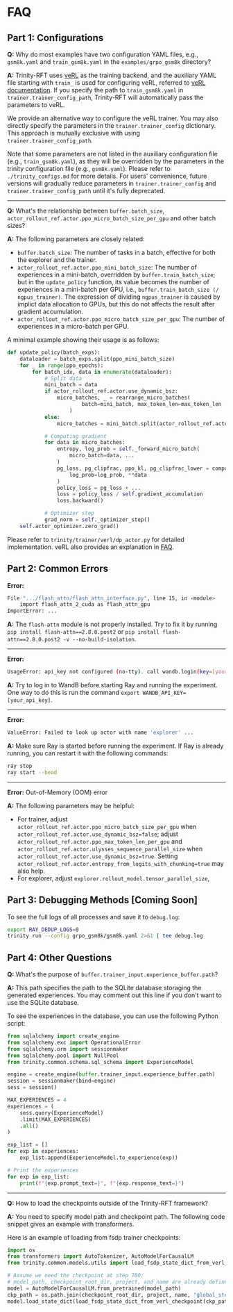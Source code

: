 # FAQ

## Part 1: Configurations
**Q:** Why do most examples have two configuration YAML files, e.g., `gsm8k.yaml` and `train_gsm8k.yaml` in the `examples/grpo_gsm8k` directory?

**A:** Trinity-RFT uses [veRL](https://github.com/volcengine/verl) as the training backend, and the auxiliary YAML file starting with `train_` is used for configuring veRL, referred to [veRL documentation](https://verl.readthedocs.io/en/latest/examples/config.html).
If you specify the path to `train_gsm8k.yaml` in `trainer.trainer_config_path`, Trinity-RFT will automatically pass the parameters to veRL.

We provide an alternative way to configure the veRL trainer. You may also directly specify the parameters in the `trainer.trainer_config` dictionary. This approach is mutually exclusive with using `trainer.trainer_config_path`.

Note that some parameters are not listed in the auxiliary configuration file (e.g., `train_gsm8k.yaml`), as they will be overridden by the parameters in the trinity configuration file (e.g., `gsm8k.yaml`). Please refer to `./trinity_configs.md` for more details.
For users' convenience, future versions will gradually reduce parameters in `trainer.trainer_config` and `trainer.trainer_config_path` until it's fully deprecated.

---

**Q:** What's the relationship between `buffer.batch_size`, `actor_rollout_ref.actor.ppo_micro_batch_size_per_gpu` and other batch sizes?

**A:** The following parameters are closely related:

- `buffer.batch_size`: The number of tasks in a batch, effective for both the explorer and the trainer.
- `actor_rollout_ref.actor.ppo_mini_batch_size`: The number of experiences in a mini-batch, overridden by `buffer.train_batch_size`; but in the `update_policy` function, its value becomes the number of experiences in a mini-batch per GPU, i.e., `buffer.train_batch_size (/ ngpus_trainer)`. The expression of dividing `ngpus_trainer` is caused by implict data allocation to GPUs, but this do not affects the result after gradient accumulation.
- `actor_rollout_ref.actor.ppo_micro_batch_size_per_gpu`: The number of experiences in a micro-batch per GPU.

A minimal example showing their usage is as follows:

```python
def update_policy(batch_exps):
    dataloader = batch_exps.split(ppo_mini_batch_size)
    for _ in range(ppo_epochs):
        for batch_idx, data in enumerate(dataloader):
            # Split data
            mini_batch = data
            if actor_rollout_ref.actor.use_dynamic_bsz:
                micro_batches, _ = rearrange_micro_batches(
                        batch=mini_batch, max_token_len=max_token_len
                    )
            else:
                micro_batches = mini_batch.split(actor_rollout_ref.actor.ppo_micro_batch_size_per_gpu)

            # Computing gradient
            for data in micro_batches:
                entropy, log_prob = self._forward_micro_batch(
                    micro_batch=data, ...
                )
                pg_loss, pg_clipfrac, ppo_kl, pg_clipfrac_lower = compute_policy_loss(
                    log_prob=log_prob, **data
                )
                policy_loss = pg_loss + ...
                loss = policy_loss / self.gradient_accumulation
                loss.backward()

            # Optimizer step
            grad_norm = self._optimizer_step()
    self.actor_optimizer.zero_grad()
```
Please refer to `trinity/trainer/verl/dp_actor.py` for detailed implementation. veRL also provides an explanation in [FAQ](https://verl.readthedocs.io/en/latest/faq/faq.html#what-is-the-meaning-of-train-batch-size-mini-batch-size-and-micro-batch-size).


## Part 2: Common Errors

**Error:**
```bash
File ".../flash_attn/flash_attn_interface.py", line 15, in ‹module>
    import flash_attn_2_cuda as flash_attn_gpu
ImportError: ...
```

**A:** The `flash-attn` module is not properly installed. Try to fix it by running `pip install flash-attn==2.8.0.post2` or `pip install flash-attn==2.8.0.post2 -v --no-build-isolation`.

---

**Error:**
```bash
UsageError: api_key not configured (no-tty). call wandb.login(key=[your_api_key]) ...
```

**A:** Try to log in to WandB before starting Ray and running the experiment. One way to do this is run the command `export WANDB_API_KEY=[your_api_key]`.

---

**Error:**
```bash
ValueError: Failed to look up actor with name 'explorer' ...
```

**A:** Make sure Ray is started before running the experiment. If Ray is already running, you can restart it with the following commands:

```bash
ray stop
ray start --head
```

---

**Error:** Out-of-Memory (OOM) error

**A:** The following parameters may be helpful:

- For trainer, adjust `actor_rollout_ref.actor.ppo_micro_batch_size_per_gpu` when `actor_rollout_ref.actor.use_dynamic_bsz=false`; adjust `actor_rollout_ref.actor.ppo_max_token_len_per_gpu` and `actor_rollout_ref.actor.ulysses_sequence_parallel_size` when `actor_rollout_ref.actor.use_dynamic_bsz=true`. Setting `actor_rollout_ref.actor.entropy_from_logits_with_chunking=true` may also help.
- For explorer, adjust `explorer.rollout_model.tensor_parallel_size`,


## Part 3: Debugging Methods [Coming Soon]
To see the full logs of all processes and save it to `debug.log`:
```bash
export RAY_DEDUP_LOGS=0
trinity run --config grpo_gsm8k/gsm8k.yaml 2>&1 | tee debug.log
```


## Part 4: Other Questions
**Q:** What's the purpose of `buffer.trainer_input.experience_buffer.path`?

**A:** This path specifies the path to the SQLite database storaging the generated experiences. You may comment out this line if you don't want to use the SQLite database.

To see the experiences in the database, you can use the following Python script:

```python
from sqlalchemy import create_engine
from sqlalchemy.exc import OperationalError
from sqlalchemy.orm import sessionmaker
from sqlalchemy.pool import NullPool
from trinity.common.schema.sql_schema import ExperienceModel

engine = create_engine(buffer.trainer_input.experience_buffer.path)
session = sessionmaker(bind=engine)
sess = session()

MAX_EXPERIENCES = 4
experiences = (
    sess.query(ExperienceModel)
    .limit(MAX_EXPERIENCES)
    .all()
)

exp_list = []
for exp in experiences:
    exp_list.append(ExperienceModel.to_experience(exp))

# Print the experiences
for exp in exp_list:
    print(f"{exp.prompt_text=}", f"{exp.response_text=}")
```

---

**Q:** How to load the checkpoints outside of the Trinity-RFT framework?

**A:** You need to specify model path and checkpoint path. The following code snippet gives an example with transformers.

Here is an example of loading from fsdp trainer checkpoints:

```python
import os
from transformers import AutoTokenizer, AutoModelForCausalLM
from trinity.common.models.utils import load_fsdp_state_dict_from_verl_checkpoint

# Assume we need the checkpoint at step 780;
# model_path, checkpoint_root_dir, project, and name are already defined
model = AutoModelForCausalLM.from_pretrained(model_path)
ckp_path = os.path.join(checkpoint_root_dir, project, name, "global_step_780", "actor")
model.load_state_dict(load_fsdp_state_dict_from_verl_checkpoint(ckp_path))
```
